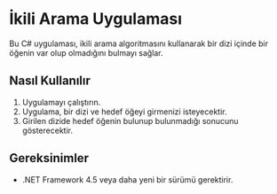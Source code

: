 # İkili Arama Uygulaması

Bu C# uygulaması, ikili arama algoritmasını kullanarak bir dizi içinde bir öğenin var olup olmadığını bulmayı sağlar.

## Nasıl Kullanılır

1. Uygulamayı çalıştırın.
2. Uygulama, bir dizi ve hedef öğeyi girmenizi isteyecektir.
3. Girilen dizide hedef öğenin bulunup bulunmadığı sonucunu gösterecektir.

## Gereksinimler

- .NET Framework 4.5 veya daha yeni bir sürümü gerektirir.
